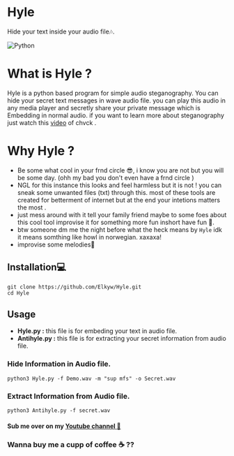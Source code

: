 # Hyle
Hide your text inside your audio file🎶.

![Python](https://img.shields.io/badge/python-3670A0?style=plastic&logo=python&logoColor=ffdd54)

# What is Hyle ?
Hyle is a python based program for simple audio steganography. You can hide your secret text messages in wave audio file. you can play this audio in any media player and secretly share your private message which is Embedding in normal audio. if you want to learn more about steganography just watch this <a href="https://www.youtube.com/watch?v=sLkdtjJc6mc">video</a> of chvck .

# Why Hyle ?
- Be some what cool in your frnd circle 😎, i know you are not but you will be some day.
(ohh my bad you don't even have a frnd circle )
- NGL for this instance this looks and feel harmless but it is not ! you can sneak some unwanted files (txt) through this. most of these tools are created for betterment of internet but at the end your intetions matters the most  .
- just mess around with it tell your family friend maybe to some foes about this cool tool improvise it for something more fun inshort have fun 🥏. 
- btw someone dm me the night before what the heck means by ` Hyle ` idk it means somthing like howl in norwegian. xaxaxa! 
- improvise some melodies🎼
## Installation💻

```
git clone https://github.com/Elkyw/Hyle.git
cd Hyle
```
## Usage

<ul>
<li><b>Hyle.py :</b> this file is for embeding your text in audio file.</li>
<li><b>Antihyle.py :</b> this file is for extracting your secret information from audio file.</li>
</ul>

### Hide Information in Audio file.

```
python3 Hyle.py -f Demo.wav -m "sup mfs" -o Secret.wav
```
### Extract Information from Audio file.

```
python3 Antihyle.py -f secret.wav
```

#### Sub me over on my <a href="http://youtube.com/@Elkyw">Youtube channel 🍁</a>
### Wanna buy me a cupp of coffee ☕ ??
